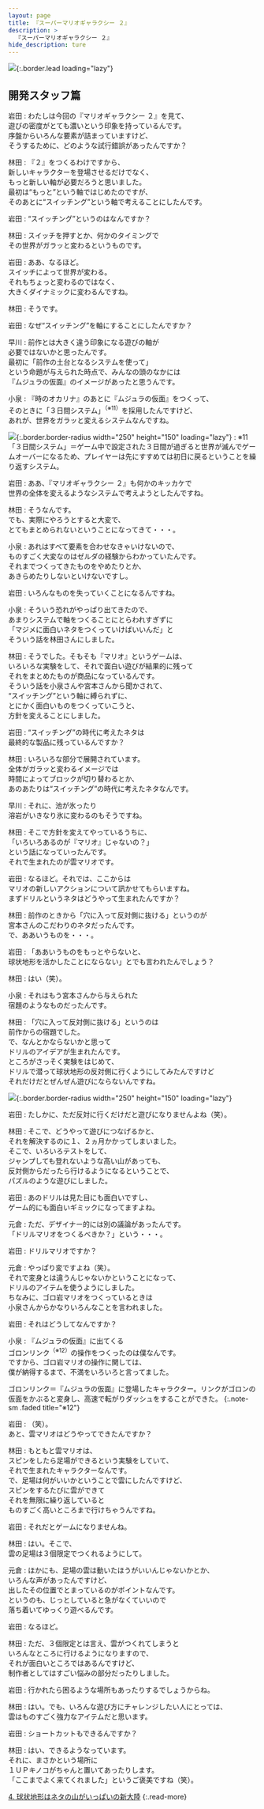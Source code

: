 ```yaml
---
layout: page
title: 『スーパーマリオギャラクシー ２』
description: >
  『スーパーマリオギャラクシー ２』
hide_description: ture
---
```


![](/others/interviews/jp/wii/sb4j/vol2/img/mainvisual3.jpg){:.border.lead loading="lazy"}

## 開発スタッフ篇

岩田
: わたしは今回の『マリオギャラクシー ２』を見て、<br>遊びの密度がとても濃いという印象を持っているんです。<br>序盤からいろんな要素が詰まっていますけど、<br>そうするために、どのような試行錯誤があったんですか？

林田
: 『２』をつくるわけですから、<br>新しいキャラクターを登場させるだけでなく、<br>もっと新しい軸が必要だろうと思いました。<br>最初は“もっと”という軸ではじめたのですが、<br>そのあとに“スイッチング”という軸で考えることにしたんです。

岩田
: “スイッチング”というのはなんですか？

林田
: スイッチを押すとか、何かのタイミングで<br>その世界がガラッと変わるというものです。

岩田
: ああ、なるほど。<br>スイッチによって世界が変わる。<br>それもちょっと変わるのではなく、<br>大きくダイナミックに変わるんですね。

林田
: そうです。

岩田
: なぜ“スイッチング”を軸にすることにしたんですか？

早川
: 前作とは大きく違う印象になる遊びの軸が<br>必要ではないかと思ったんです。<br>最初に「前作の土台となるシステムを使って」<br>という命題が与えられた時点で、みんなの頭のなかには<br>『ムジュラの仮面』のイメージがあったと思うんです。

小泉
: 『時のオカリナ』のあとに『ムジュラの仮面』をつくって、<br>そのときに「３日間システム」<sup>（※11）</sup>を採用したんですけど、<br>あれが、世界をガラッと変えるシステムなんですね。

![](/others/interviews/jp/wii/sb4j/vol2/img/photo10.jpg){:.border.border-radius width="250" height="150" loading="lazy"}
: ※11「３日間システム」＝ゲーム中で設定された３日間が過ぎると世界が滅んでゲームオーバーになるため、プレイヤーは先にすすめては初日に戻るということを繰り返すシステム。

岩田
: ああ、『マリオギャラクシー ２』も何かのキッカケで<br>世界の全体を変えるようなシステムで考えようとしたんですね。

林田
: そうなんです。<br>でも、実際にやろうとすると大変で、<br>とてもまとめられないということになってきて・・・。

小泉
: あれはすべて要素を合わせなきゃいけないので、<br>ものすごく大変なのはゼルダの経験からわかっていたんです。<br>それまでつくってきたものをやめたりとか、<br>あきらめたりしないといけないですし。

岩田
: いろんなものを失っていくことになるんですね。

小泉
: そういう恐れがやっぱり出てきたので、<br>あまりシステムで軸をつくることにとらわれすぎずに<br>「マジメに面白いネタをつくっていけばいいんだ」と<br>そういう話を林田さんにしました。

林田
: そうでした。そもそも『マリオ』というゲームは、<br>いろいろな実験をして、それで面白い遊びが結果的に残って<br>それをまとめたものが商品になっているんです。<br>そういう話を小泉さんや宮本さんから聞かされて、<br>“スイッチング”という軸に縛られずに、<br>とにかく面白いものをつくっていこうと、<br>方針を変えることにしました。

岩田
: “スイッチング”の時代に考えたネタは<br>最終的な製品に残っているんですか？

林田
: いろいろな部分で展開されています。<br>全体がガラッと変わるイメージでは<br>時間によってブロックが切り替わるとか、<br>あのあたりは“スイッチング”の時代に考えたネタなんです。

早川
: それに、池が氷ったり<br>溶岩がいきなり氷に変わるのもそうですね。

林田
: そこで方針を変えてやっているうちに、<br>「いろいろあるのが『マリオ』じゃないの？」<br>という話になっていったんです。<br>それで生まれたのが雲マリオです。

岩田
: なるほど。それでは、ここからは<br>マリオの新しいアクションについて訊かせてもらいますね。<br>まずドリルというネタはどうやって生まれたんですか？

林田
: 前作のときから「穴に入って反対側に抜ける」というのが<br>宮本さんのこだわりのネタだったんです。<br>で、ああいうものを・・・。

岩田
: 「ああいうものをもっとやらないと、<br>球状地形を活かしたことにならない」とでも言われたんでしょう？

林田
: はい（笑）。

小泉
: それはもう宮本さんから与えられた<br>宿題のようなものだったんです。

林田
: 「穴に入って反対側に抜ける」というのは<br>前作からの宿題でした。<br>で、なんとかならないかと思って<br>ドリルのアイデアが生まれたんです。<br>ところがさっそく実験をはじめて、<br>ドリルで潜って球状地形の反対側に行くようにしてみたんですけど<br>それだけだとぜんぜん遊びにならないんですね。

![](/others/interviews/jp/wii/sb4j/vol2/img/photo11.jpg){:.border.border-radius width="250" height="150" loading="lazy"}

岩田
: たしかに、ただ反対に行くだけだと遊びになりませんよね（笑）。

林田
: そこで、どうやって遊びにつなげるかと、<br>それを解決するのに１、２ヵ月かかってしまいました。<br>そこで、いろいろテストをして、<br>ジャンプしても登れないような高い山があっても、<br>反対側からだったら行けるようになるということで、<br>パズルのような遊びにしました。

岩田
: あのドリルは見た目にも面白いですし、<br>ゲーム的にも面白いギミックになってますよね。

元倉
: ただ、デザイナー的には別の議論があったんです。<br>「ドリルマリオをつくるべきか？」という・・・。

岩田
: ドリルマリオですか？

元倉
: やっぱり変ですよね（笑）。<br>それで変身とは違うんじゃないかということになって、<br>ドリルのアイテムを使うようにしました。<br>ちなみに、ゴロ岩マリオをつくっているときは<br>小泉さんからかなりいろんなことを言われました。

岩田
: それはどうしてなんですか？

小泉
: 『ムジュラの仮面』に出てくる<br>ゴロンリンク<sup>（※12）</sup>の操作をつくったのは僕なんです。<br>ですから、ゴロ岩マリオの操作に関しては、<br>僕が納得するまで、不満をいろいろと言ってました。

ゴロンリンク＝『ムジュラの仮面』に登場したキャラクター。リンクがゴロンの仮面をかぶると変身し、高速で転がりダッシュをすることができた。
{:.note-sm .faded title="※12"}

岩田
: （笑）。<br>あと、雲マリオはどうやってできたんですか？

林田
: もともと雲マリオは、<br>スピンをしたら足場ができるという実験をしていて、<br>それで生まれたキャラクターなんです。<br>で、足場は何がいいかということで雲にしたんですけど、<br>スピンをするたびに雲ができて<br>それを無限に繰り返していると<br>ものすごく高いところまで行けちゃうんですね。

岩田
: それだとゲームになりませんね。

林田
: はい。そこで、<br>雲の足場は３個限定でつくれるようにして。

元倉
: ほかにも、足場の雲は動いたほうがいいんじゃないかとか、<br>いろんな声があったんですけど、<br>出したその位置でとまっているのがポイントなんです。<br>というのも、じっとしていると急がなくていいので<br>落ち着いてゆっくり遊べるんです。

岩田
: なるほど。

林田
: ただ、３個限定とは言え、雲がつくれてしまうと<br>いろんなところに行けるようになりますので、<br>それが面白いところではあるんですけど、<br>制作者としてはすごい悩みの部分だったりしました。

岩田
: 行かれたら困るような場所もあったりするでしょうからね。

林田
: はい。でも、いろんな遊び方にチャレンジしたい人にとっては、<br>雲はものすごく強力なアイテムだと思います。

岩田
: ショートカットもできるんですか？

林田
: はい、できるようなっています。<br>それに、まさかという場所に<br>１ＵＰキノコがちゃんと置いてあったりします。<br>「ここまでよく来てくれました」というご褒美ですね（笑）。

[4. 球状地形はネタの山がいっぱいの新大陸](4.md)
{:.read-more}

